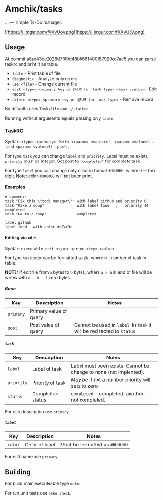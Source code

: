 # Amchik/tasks

... — simple To-Do manager.

![https://i.imgur.com/fXXvUoV.png](https://i.imgur.com/fXXvUoV.png)

## Usage

At commit a8ae43ee2028d7f89d48b6661400187929cc7ac5 you can parse taskrc and
print it as table.

* `table` - Print table of file
* `diagnostic` - Analyze only errors
* `use <file>` - Change current file
* `edit <type> <primary key or @NUM for task type> <key> <value>` - Edit record
* `delete <type> <primary eky or @NUM for task type>` - Remove record

By defaults uses `Tasksfile` and `~/.taskrc`

Running without arguments equals passing only `table`.

### TaskRC

Syntax: `<type> <primary> [with <<param> <value>>[, <param> <value>]... [and <param> <value>]] [post]`.

For type `task` you can change `label` and `priority`. Label must be exists, `priority`
must be integer. Set post to `"completed"` for complete task.

For type `label` you can change only color in format `#HHHHHH`, where `H`
— hex digit. Note: color `#000000` will not been print.

#### Examples

```
# Comment!
task "Fix this \"todo manager\"" with label github and priority 0  
task "Make a soup"               with label food   ,   priority 10 completed
task "Go to a shop"              completed

label github 
label food   with color #e74c3c
```

#### Editing via `edit`

Syntax: `executable edit <type> <prim> <key> <value>`

For type `task` `prim` can be formatted as `@N`, where `N` -
number of task in table.

**NOTE:** if edit file from `a` bytes to `b` bytes, where `a > b` in end
of file will be writes with `a - b - 1` zero bytes.

##### Base

| Key | Description | Notes |
|-----|-------------|-------|
|`primary`| Primary value of query | |
|`post`| Post value of query | Cannot be used in `label`. In `task` it will be redirected to `status` |

##### `task`

| Key | Description | Notes |
|-----|-------------|-------|
|`label`| Label of task | Label must been exists. Cannot be change to none (not implented). |
|`priority`| Priority of task | _May be_ if not a number priority will sets to zero |
|`status`| Completion status | `completed` - completed, another - not completed. |

For edit description use `primary`.

##### `label`

| Key | Description | Notes |
|-----|-------------|-------|
|`color`| Color of label | Must be formatted as `#HHHHHH` |

For edit name use `primary`.

## Building

For build main executeable type `make`.

For run unit tests use `make check`.

